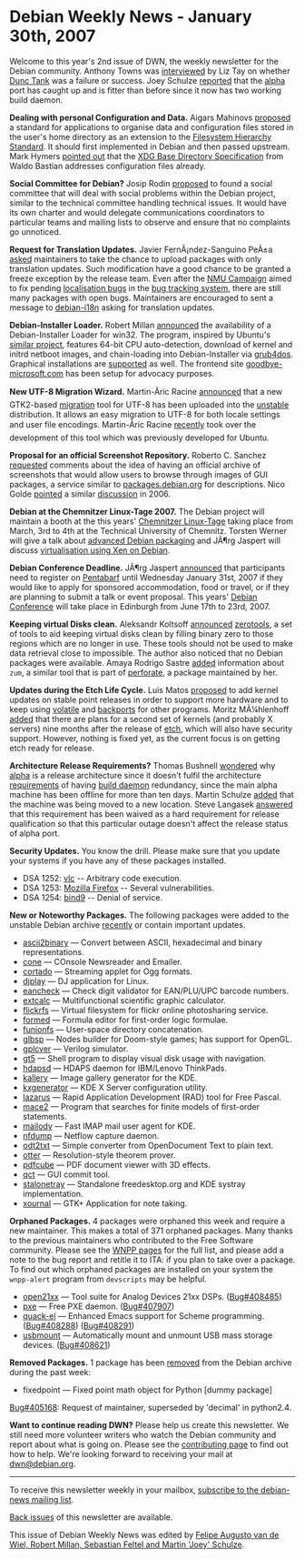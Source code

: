 
Debian Weekly News - January 30th, 2007
=======================================


Welcome to this year's 2nd issue of DWN, the weekly newsletter for the
Debian community. Anthony Towns was [interviewed](http://www.computerworld.com.au/index.php/id;189708751;pp;1)
by Liz Tay on whether [Dunc Tank](http://www.dunc-tank.org/) was a
failure or success. Joey Schulze [reported](http://www.infodrom.org/~joey/log/?200701291912) that the
[alpha](https://www.debian.org/ports/alpha/) port has caught up and is fitter than
before since it now has two working build daemon.


**Dealing with personal Configuration and Data.**
Aigars Mahinovs [proposed](http://www.aigarius.com/blog/2007/01/10/fhs-extension-for-user-home-folders/) a standard for applications to organise data and configuration
files stored in the user's home directory as an extension to the [Filesystem Hierarchy Standard](http://www.pathname.com/fhs/). It
should first implemented in Debian and then passed upstream. Mark Hymers [pointed out](http://www.aigarius.com/blog/2007/01/10/fhs-extension-for-user-home-folders/#comment-20060) that the [XDG Base Directory Specification](http://standards.freedesktop.org/basedir-spec/basedir-spec-0.6.html) from Waldo Bastian addresses
configuration files already.


**Social Committee for Debian?** Josip Rodin [proposed](https://lists.debian.org/debian-project/2007/01/msg00063.html)
to found a social committee that will deal with social problems within the
Debian project, similar to the technical committee handling technical issues.
It would have its own charter and would delegate communications coordinators
to particular teams and mailing lists to observe and ensure that no complaints
go unnoticed.


**Request for Translation Updates.** Javier FernÃ¡ndez-Sanguino
PeÃ±a [asked](https://lists.debian.org/debian-devel-announce/2007/01/msg00002.html) maintainers to take the chance to upload packages with only
translation updates. Such modification have a good chance to be granted a freeze
exception by the release team. Even after the [NMU Campaign](https://people.debian.org/~lwall/i18n/nmu/) aimed to
fix pending [localisation bugs](https://people.debian.org/~lwall/i18n/) in
the [bug tracking system](https://bugs.debian.org/), there are still many packages
with open bugs. Maintainers are encouraged to sent a message to [debian-i18n](https://lists.debian.org/debian-i18n) asking for
translation updates.


**Debian-Installer Loader.** Robert Millan [announced](https://lists.debian.org/debian-boot/2007/01/msg01083.html)
the availability of a Debian-Installer Loader for win32. The program, inspired by Ubuntu's
[similar project](https://wiki.ubuntu.com/install.exe), features 64-bit CPU auto-detection,
download of kernel and initrd netboot images, and chain-loading into
Debian-Installer via [grub4dos](http://grub4dos.sf.net/).
Graphical installations are [supported](https://lists.debian.org/debian-boot/2007/01/msg01092.html)
as well. The frontend site [goodbye-microsoft.com](http://goodbye-microsoft.com/) has been setup
for advocacy purposes.


**New UTF-8 Migration Wizard.** Martin-Ãric Racine [announced](http://q-funk.blogspot.com/2007/01/utf-8-migration-tool-now-in-debian.html) that a new GTK2-based [migration](https://packages.debian.org/utf8-migration-tool) tool for
UTF-8 has been uploaded into
the [unstable](https://www.debian.org/releases/unstable/) distribution. It
allows an easy migration to UTF-8 for both locale settings and user file
encodings. Martin-Ãric Racine [recently](http://q-funk.blogspot.com/2006/12/rfa-utf8-migration-tool-debian-utf-8.html) took over the development of this tool which was previously
developed for Ubuntu.


**Proposal for an official Screenshot Repository.** Roberto C.
Sanchez [requested](https://lists.debian.org/debian-devel/2007/01/msg00089.html)
comments about the idea of having an official archive of screenshots that
would allow users to browse through images of GUI packages, a service similar
to [packages.debian.org](https://packages.debian.org) for descriptions.
Nico Golde [pointed](https://lists.debian.org/debian-devel/2007/01/msg00091.html)
a similar [discussion](https://lists.debian.org/debian-devel/2006/04/msg00915.html) in 2006.


**Debian at the Chemnitzer Linux-Tage 2007.** The Debian
project will maintain a booth at the this years' [Chemnitzer Linux-Tage](http://chemnitzer.linux-tage.de/2007/info/)
taking place from March, 3rd to 4th at the Technical University of Chemnitz.
Torsten Werner will give a talk about [advanced Debian packaging](http://chemnitzer.linux-tage.de/2007/vortraege/detail.html?idx=508) and JÃ¶rg Jaspert will discuss [virtualisation using Xen on Debian](http://chemnitzer.linux-tage.de/2007/vortraege/detail.html?idx=578).


**Debian Conference Deadline.** JÃ¶rg Jaspert [announced](https://lists.debian.org/debian-devel-announce/2007/01/msg00001.html) that participants need to register on [Pentabarf](http://penta.debconf.org/) until Wednesday January 31st,
2007 if they would like to apply for sponsored accommodation, food
or travel, or if they are planning to submit a talk or event proposal. This
years' [Debian Conference](https://debconf7.debconf.org/) will take
place in Edinburgh from June 17th to 23rd, 2007.


**Keeping virtual Disks clean.** Aleksandr Koltsoff [announced](https://lists.debian.org/debian-devel/2007/01/msg00054.html) [zerotools](http://koltsoff.com/pub/zerotools/), a set
of tools to aid keeping virtual disks clean by filling binary zero to those
regions which are no longer in use. These tools should not be used to make data
retrieval close to impossible. The author also noticed that no Debian packages
were available. Amaya Rodrigo Sastre [added](https://lists.debian.org/debian-devel/2007/01/msg00058.html)
information about `zum`, a similar tool that is part of [perforate](https://packages.debian.org/perforate), a package
maintained by her.


**Updates during the Etch Life Cycle.** Luis Matos [proposed](https://lists.debian.org/debian-devel/2007/01/msg00080.html) to add kernel updates on stable point releases in order to support
more hardware and to keep using [volatile](https://www.debian.org/devel/debian-volatile/) and [backports](http://www.backports.org/) for other
programs. Moritz MÃ¼hlenhoff [added](https://lists.debian.org/debian-devel/2007/01/msg00094.html)
that there are plans for a second set of kernels (and probably X servers) nine
months after the release of [etch](https://www.debian.org/releases/etch/), which
will also have security support. However, nothing
is fixed yet, as the current focus is on getting etch ready for release.


**Architecture Release Requirements?** Thomas Bushnell [wondered](https://lists.debian.org/debian-release/2007/01/msg00820.html) why [alpha](https://www.debian.org/ports/alpha/) is a release
architecture since it doesn't fulfil the architecture [requirements](https://release.debian.org/etch_arch_qualify.html) of
having [build daemon](https://www.debian.org/devel/buildd/) redundancy, since the
main alpha machine has been offline for more than ten days. Martin Schulze [added](https://lists.debian.org/debian-release/2007/01/msg00823.html)
that the machine was being moved to a new location. Steve Langasek [answered](https://lists.debian.org/debian-release/2007/01/msg00839.html)
that this requirement has been waived as a hard requirement for release
qualification so that this particular outage doesn't affect the release status
of alpha port.


**Security Updates.** You know the drill. Please make sure
that you update your systems if you have any of these packages installed.


* DSA 1252: [vlc](https://www.debian.org/security/2007/dsa-1252) --
 Arbitrary code execution.
* DSA 1253: [Mozilla Firefox](https://www.debian.org/security/2007/dsa-1253) --
 Several vulnerabilities.
* DSA 1254: [bind9](https://www.debian.org/security/2007/dsa-1254) --
 Denial of service.


**New or Noteworthy Packages.** The following packages were
added to the unstable Debian archive [recently](https://packages.debian.org/unstable/newpkg_main) or contain
important updates.


* [ascii2binary](https://packages.debian.org/unstable/misc/ascii2binary)
 — Convert between ASCII, hexadecimal and binary representations.
* [cone](https://packages.debian.org/unstable/mail/cone)
 — COnsole Newsreader and Emailer.
* [cortado](https://packages.debian.org/unstable/utils/cortado)
 — Streaming applet for Ogg formats.
* [djplay](https://packages.debian.org/unstable/sound/djplay)
 — DJ application for Linux.
* [eancheck](https://packages.debian.org/unstable/misc/eancheck)
 — Check digit validator for EAN/PLU/UPC barcode numbers.
* [extcalc](https://packages.debian.org/unstable/math/extcalc)
 — Multifunctional scientific graphic calculator.
* [flickrfs](https://packages.debian.org/unstable/utils/flickrfs)
 — Virtual filesystem for flickr online photosharing service.
* [formed](https://packages.debian.org/unstable/math/formed)
 — Formula editor for first-order logic formulae.
* [funionfs](https://packages.debian.org/unstable/misc/funionfs)
 — User-space directory concatenation.
* [glbsp](https://packages.debian.org/unstable/utils/glbsp)
 — Nodes builder for Doom-style games; has support for OpenGL.
* [gplcver](https://packages.debian.org/unstable/devel/gplcver)
 — Verilog simulator.
* [gt5](https://packages.debian.org/unstable/utils/gt5)
 — Shell program to display visual disk usage with navigation.
* [hdapsd](https://packages.debian.org/unstable/misc/hdapsd)
 — HDAPS daemon for IBM/Lenovo ThinkPads.
* [kallery](https://packages.debian.org/unstable/kde/kallery)
 — Image gallery generator for the KDE.
* [kxgenerator](https://packages.debian.org/unstable/kde/kxgenerator)
 — KDE X Server configuration utility.
* [lazarus](https://packages.debian.org/unstable/devel/lazarus)
 — Rapid Application Development (RAD) tool for Free Pascal.
* [mace2](https://packages.debian.org/unstable/math/mace2)
 — Program that searches for finite models of first-order statements.
* [mailody](https://packages.debian.org/unstable/kde/mailody)
 — Fast IMAP mail user agent for KDE.
* [nfdump](https://packages.debian.org/unstable/net/nfdump)
 — Netflow capture daemon.
* [odt2txt](https://packages.debian.org/unstable/text/odt2txt)
 — Simple converter from OpenDocument Text to plain text.
* [otter](https://packages.debian.org/unstable/math/otter)
 — Resolution-style theorem prover.
* [pdfcube](https://packages.debian.org/unstable/text/pdfcube)
 — PDF document viewer with 3D effects.
* [qct](https://packages.debian.org/unstable/devel/qct)
 — GUI commit tool.
* [stalonetray](https://packages.debian.org/unstable/x11/stalonetray)
 — Standalone freedesktop.org and KDE systray implementation.
* [xournal](https://packages.debian.org/unstable/x11/xournal)
 — GTK+ Application for note taking.


**Orphaned Packages.** 4 packages were orphaned this week and
require a new maintainer. This makes a total of 371 orphaned packages. Many
thanks to the previous maintainers who contributed to the Free Software
community. Please see the [WNPP pages](https://www.debian.org/devel/wnpp/) for
the full list, and please add a note to the bug report and retitle it to ITA:
if you plan to take over a package. To find out which orphaned packages are
installed on your system the `wnpp-alert` program from `devscripts` may be helpful.


* [open21xx](https://packages.debian.org/unstable/electronics/open21xx)
 — Tool suite for Analog Devices 21xx DSPs.
 ([Bug#408485](https://bugs.debian.org/408485))
* [pxe](https://packages.debian.org/unstable/net/pxe)
 — Free PXE daemon.
 ([Bug#407907](https://bugs.debian.org/407907))
* [quack-el](https://packages.debian.org/unstable/interpreters/quack-el)
 — Enhanced Emacs support for Scheme programming.
 ([Bug#408288](https://bugs.debian.org/408288))
 ([Bug#408291](https://bugs.debian.org/408291))
* [usbmount](https://packages.debian.org/unstable/admin/usbmount)
 — Automatically mount and unmount USB mass storage devices.
 ([Bug#408621](https://bugs.debian.org/408621))


**Removed Packages.** 1 package has been [removed](https://ftp-master.debian.org/removals.txt) from the Debian
archive during the past week:


* fixedpoint — Fixed point math object for Python [dummy package]
   
[Bug#405168](https://bugs.debian.org/405168):
 Request of maintainer, superseded by 'decimal' in python2.4.


**Want to continue reading DWN?** Please help us create this
newsletter. We still need more volunteer writers who watch the Debian
community and report about what is going on. Please see the [contributing page](https://www.debian.org/News/weekly/contributing) to find out how
to help. We're looking forward to receiving your mail at [dwn@debian.org](mailto:dwn@debian.org).




---



 To receive this newsletter weekly in your mailbox, [subscribe to the debian-news mailing list](https://lists.debian.org/debian-news/).



[Back issues](https://www.debian.org/News/weekly/) of this newsletter are available.



This issue of Debian Weekly News was edited by [Felipe Augusto van de Wiel, Robert Millan, Sebastian Feltel and Martin 'Joey' Schulze](mailto:dwn@debian.org).




